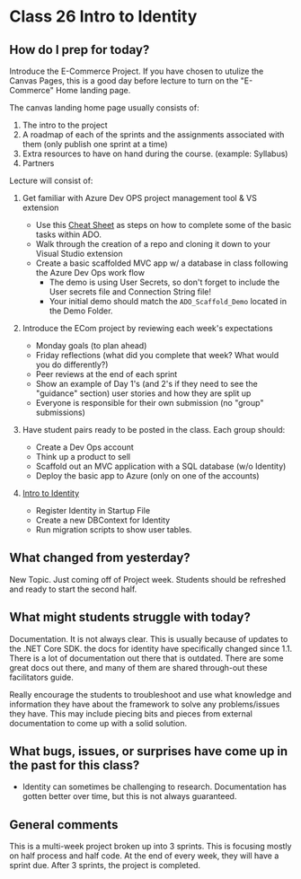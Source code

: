    # Class 26 Intro to Identity

## How do I prep for today?
Introduce the E-Commerce Project. If you have chosen to utulize the Canvas Pages, this is a good day
before lecture to turn on the "E-Commerce" Home landing page. 

The canvas landing home page usually consists of:
1. The intro to the project
2. A roadmap of each of the sprints and the assignments associated with them (only publish one sprint at a time)
3. Extra resources to have on hand during the course.  (example: Syllabus)
4. Partners

Lecture will consist of:
1. Get familiar with Azure Dev OPS project management tool & VS extension 
   - Use this [Cheat Sheet](../ECom_Project/VSTS_CheatSheet.md) as steps on how to complete some of the basic tasks within ADO.
   - Walk through the creation of a repo and cloning it down to your Visual Studio extension 
   - Create a basic scaffolded MVC app w/ a database in class following the Azure Dev Ops work flow
        - The demo is using User Secrets, so don't forget to include the User secrets file and Connection String file! 
        - Your initial demo should match the `ADO_Scaffold_Demo` located in the Demo Folder. 
2. Introduce the ECom project by reviewing each week's expectations
   - Monday goals (to plan ahead)
   - Friday reflections (what did you complete that week? What would you do differently?)
   - Peer reviews at the end of each sprint
   - Show an example of Day 1's (and 2's if they need to see the "guidance" section) user stories and how they are split up
   - Everyone is responsible for their own submission (no "group" submissions)
3. Have student pairs ready to be posted in the class. Each group should:
	- Create a Dev Ops account
	- Think up a product to sell
	- Scaffold out an MVC application with a SQL database (w/o Identity)
	- Deploy the basic app to Azure (only on one of the accounts)

4. [Intro to Identity](./Resources/Identity.md)
   - Register Identity in Startup File
   - Create a new DBContext for Identity
   - Run migration scripts to show user tables. 

## What changed from yesterday? 
New Topic. Just coming off of Project week. Students should be refreshed and ready to start the second half.

## What might students struggle with today? 
Documentation. It is not always clear. This is usually because of updates to the .NET Core SDK. the docs for identity have specifically changed since 1.1. There is a lot of documentation out there that 
is outdated. There are some great docs out there, and many of them are shared through-out these facilitators guide.

Really encourage the students to troubleshoot and use what knowledge and information they have about the framework to solve any problems/issues they have. This
may include piecing bits and pieces from external documentation to come up with a solid solution. 

## What bugs, issues, or surprises have come up in the past for this class?
- Identity can sometimes be challenging to research. Documentation has gotten better over time, but this is not always
guaranteed. 

## General comments
This is a multi-week project broken up into 3 sprints. This is focusing mostly on half process and half code. At the end of every week, they will have a sprint due. After 3 sprints, the project is completed. 
